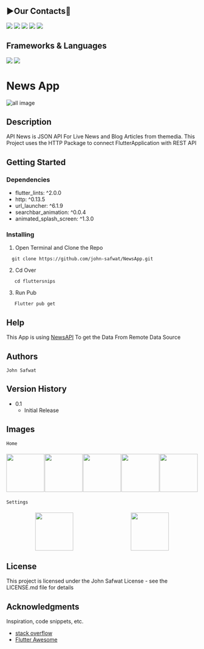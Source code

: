 ## **▶️Our Contacts📱**
<a href="https://github.com/john-safwat"><img src="https://img.shields.io/badge/GitHub-100000?style=for-the-badge&logo=github&logoColor=white"/></a>
<a href="https://www.linkedin.com/in/john-safwat-b3645427a/" title="LinkedIn"><img src="https://img.shields.io/badge/LinkedIn-0077B5?style=for-the-badge&logo=linkedin&logoColor=white"/></a>
<a href="https://www.facebook.com/john.safwat.77/" title="LinkedIn"><img src="https://img.shields.io/badge/Facebook-1877F2?style=for-the-badge&logo=facebook&logoColor=white"/></a>
<a href="https://www.instagram.com/john_s_911/" title="LinkedIn"><img src="https://img.shields.io/badge/Instagram-E4405F?style=for-the-badge&logo=instagram&logoColor=white"/></a>
<a href="https://www.behance.net/johnsafwat" title="LinkedIn"><img src="https://img.shields.io/badge/-Behance-blue?style=for-the-badge&logo=behance&logoColor=white"/></a>

## Frameworks & Languages 
<img src = "https://img.shields.io/badge/Flutter-02569B?style=for-the-badge&logo=flutter&logoColor=white">
<img src = "https://img.shields.io/badge/Dart-0175C2?style=for-the-badge&logo=dart&logoColor=white">

# News App

![all image](https://firebasestorage.googleapis.com/v0/b/e-commerce-5d02e.appspot.com/o/App_Screen_MockupsForFree.png?alt=media&token=98102ccf-9423-492d-b299-4bc3844d1aec)
## Description

API News is JSON API For Live News and Blog Articles from themedia. This
Project uses the HTTP Package to connect
FlutterApplication with REST API

## Getting Started

### Dependencies

  * flutter_lints: ^2.0.0
  * http: ^0.13.5
  * url_launcher: ^6.1.9
  * searchbar_animation: ^0.0.4
  * animated_splash_screen: ^1.3.0


### Installing

1. Open Terminal and Clone the Repo
```
  git clone https://github.com/john-safwat/NewsApp.git
```

2. Cd Over
```
   cd fluttersnips
```

3. Run Pub
```
   Flutter pub get
```

## Help

This App is using [NewsAPI](https://newsapi.org/) To get the Data From Remote Data Source 

## Authors

````
John Safwat
````

## Version History

* 0.1
    * Initial Release

## Images 
````
Home 
````
<div style= "display : flex ; justify-content: space-around ; margin : 20px 0px">
<img src = "https://firebasestorage.googleapis.com/v0/b/e-commerce-5d02e.appspot.com/o/splash.png?alt=media&token=094a289c-ecfd-41cd-a7dd-5a755c48bfb1" width = "100px">
<img src = "https://firebasestorage.googleapis.com/v0/b/e-commerce-5d02e.appspot.com/o/home.png?alt=media&token=23e66f93-3c72-4c3a-a63d-4380e6287c82" width = "100px">
<img src = "https://firebasestorage.googleapis.com/v0/b/e-commerce-5d02e.appspot.com/o/home%20%E2%80%93categorized.png?alt=media&token=f82d354a-5e83-4a59-a54f-df2d9f53505f" width = "100px">
<img src = "https://firebasestorage.googleapis.com/v0/b/e-commerce-5d02e.appspot.com/o/home%20%E2%80%93search.png?alt=media&token=b2454a81-2814-4c09-b9bb-328f3dbc0329" width = "100px">
<img src = "https://firebasestorage.googleapis.com/v0/b/e-commerce-5d02e.appspot.com/o/Article.png?alt=media&token=3a4ef619-cfb0-42f2-a91b-b987b96137c8" width = "100px">
</div>

````
Settings 
````
<div style= "display : flex ; justify-content: space-around ; margin : 20px 0px">
<img src = "https://firebasestorage.googleapis.com/v0/b/e-commerce-5d02e.appspot.com/o/home%20%E2%80%93side%20menu.png?alt=media&token=f0d76018-424f-4f86-aaac-1c9745d2fec8" width = "100px">
<img src = "https://firebasestorage.googleapis.com/v0/b/e-commerce-5d02e.appspot.com/o/settings.png?alt=media&token=2e694f64-13ff-49a2-a072-5091fb38d6ad" width = "100px">
</div>



## License

This project is licensed under the John Safwat License - see the LICENSE.md file for details

## Acknowledgments

Inspiration, code snippets, etc.
* [stack overflow](https://stackoverflow.com/)
* [Flutter Awesome](https://flutterawesome.com/)
